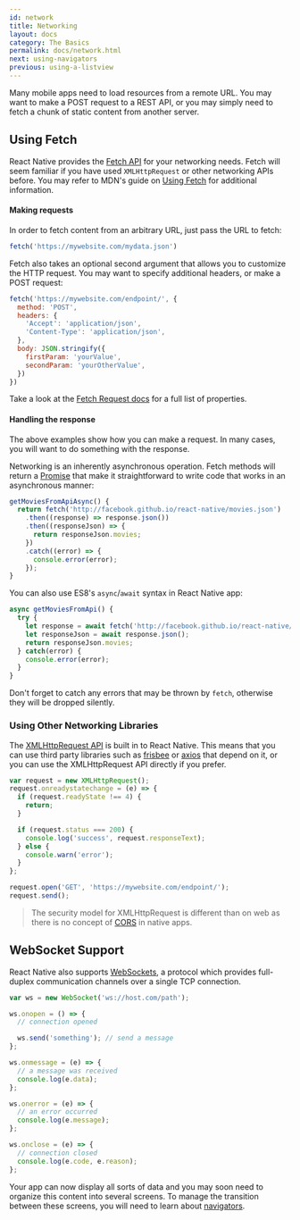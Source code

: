 ```yaml
---
id: network
title: Networking
layout: docs
category: The Basics
permalink: docs/network.html
next: using-navigators
previous: using-a-listview
---
```


Many mobile apps need to load resources from a remote URL. You may want to make a POST request to a REST API, or you may simply need to fetch a chunk of static content from another server.

## Using Fetch

React Native provides the [Fetch API](https://developer.mozilla.org/en-US/docs/Web/API/Fetch_API) for your networking needs. Fetch will seem familiar if you have used `XMLHttpRequest` or other networking APIs before. You may refer to MDN's guide on [Using Fetch](https://developer.mozilla.org/en-US/docs/Web/API/Fetch_API/Using_Fetch) for additional information.

#### Making requests

In order to fetch content from an arbitrary URL, just pass the URL to fetch:

```js
fetch('https://mywebsite.com/mydata.json')
```

Fetch also takes an optional second argument that allows you to customize the HTTP request. You may want to specify additional headers, or make a POST request:

```js
fetch('https://mywebsite.com/endpoint/', {
  method: 'POST',
  headers: {
    'Accept': 'application/json',
    'Content-Type': 'application/json',
  },
  body: JSON.stringify({
    firstParam: 'yourValue',
    secondParam: 'yourOtherValue',
  })
})
```

Take a look at the [Fetch Request docs](https://developer.mozilla.org/en-US/docs/Web/API/Request) for a full list of properties.

#### Handling the response

The above examples show how you can make a request. In many cases, you will want to do something with the response.

Networking is an inherently asynchronous operation. Fetch methods will return a  [Promise](https://developer.mozilla.org/en-US/docs/Web/JavaScript/Reference/Global_Objects/Promise) that make it straightforward to write code that works in an asynchronous manner:

  ```js
  getMoviesFromApiAsync() {
    return fetch('http://facebook.github.io/react-native/movies.json')
      .then((response) => response.json())
      .then((responseJson) => {
        return responseJson.movies;
      })
      .catch((error) => {
        console.error(error);
      });
  }
  ```

You can also use ES8's `async`/`await` syntax in React Native app:

  ```js
  async getMoviesFromApi() {
    try {
      let response = await fetch('http://facebook.github.io/react-native/movies.json');
      let responseJson = await response.json();
      return responseJson.movies;
    } catch(error) {
      console.error(error);
    }
  }
  ```

Don't forget to catch any errors that may be thrown by `fetch`, otherwise they will be dropped silently.

### Using Other Networking Libraries

The [XMLHttpRequest API](https://developer.mozilla.org/en-US/docs/Web/API/XMLHttpRequest) is built in to React Native. This means that you can use third party libraries such as [frisbee](https://github.com/niftylettuce/frisbee) or [axios](https://github.com/mzabriskie/axios) that depend on it, or you can use the XMLHttpRequest API directly if you prefer.

```js
var request = new XMLHttpRequest();
request.onreadystatechange = (e) => {
  if (request.readyState !== 4) {
    return;
  }

  if (request.status === 200) {
    console.log('success', request.responseText);
  } else {
    console.warn('error');
  }
};

request.open('GET', 'https://mywebsite.com/endpoint/');
request.send();
```

> The security model for XMLHttpRequest is different than on web as there is no concept of [CORS](http://en.wikipedia.org/wiki/Cross-origin_resource_sharing) in native apps.

## WebSocket Support

React Native also supports [WebSockets](https://developer.mozilla.org/en-US/docs/Web/API/WebSocket), a protocol which provides full-duplex communication channels over a single TCP connection.

```js
var ws = new WebSocket('ws://host.com/path');

ws.onopen = () => {
  // connection opened

  ws.send('something'); // send a message
};

ws.onmessage = (e) => {
  // a message was received
  console.log(e.data);
};

ws.onerror = (e) => {
  // an error occurred
  console.log(e.message);
};

ws.onclose = (e) => {
  // connection closed
  console.log(e.code, e.reason);
};
```

Your app can now display all sorts of data and you may soon need to organize this content into several screens. To manage the transition between these screens, you will need to learn about [navigators](/react-native/docs/using-navigators.html).
